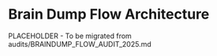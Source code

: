 # Brain Dump Flow Architecture
PLACEHOLDER - To be migrated from audits/BRAINDUMP_FLOW_AUDIT_2025.md
